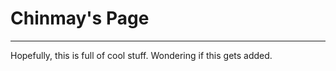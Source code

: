 # Chinmay's Page
------------------
Hopefully, this is full of cool stuff.
Wondering if this gets added.
